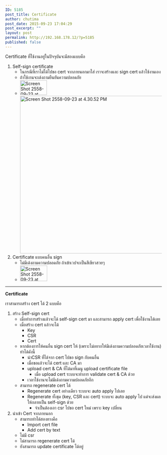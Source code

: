 ```yaml
---
ID: 5185
post_title: Certificate
author: chutima
post_date: 2015-09-23 17:04:29
post_excerpt: ""
layout: post
permalink: http://192.168.178.12/?p=5185
published: false
---
```

Certificate ที่ใช้งานอยู่ในปัจจุบันจะมีสองแบบคือ
<ol>
	<li>Self-sign certificate
<ul>
	<li>ในกรณีที่เราไม่ได้ไปขอ cert จากภายนอกมาใส่ เราจะสร้างและ sign cert แล้วใช้งานเอง</li>
	<li>ถ้าใช้งานจะเด้งถามยืนยันความปลอดภัย</li>
	<li><a href="http://192.168.178.12/wp-content/uploads/2015/09/Screen-Shot-2558-09-23-at-4.52.08-PM.png"><img class="alignnone size-full wp-image-5189" src="http://192.168.178.12/wp-content/uploads/2015/09/Screen-Shot-2558-09-23-at-4.52.08-PM.png" alt="Screen Shot 2558-09-23 at 4.52.08 PM" width="86" height="47" /></a><a href="http://192.168.178.12/wp-content/uploads/2015/09/Screen-Shot-2558-09-23-at-4.30.52-PM.png"><img class="alignnone size-full wp-image-5186" src="http://192.168.178.12/wp-content/uploads/2015/09/Screen-Shot-2558-09-23-at-4.30.52-PM.png" alt="Screen Shot 2558-09-23 at 4.30.52 PM" width="675" height="506" /></a></li>
</ul>
</li>
	<li>Certificate แบบคนอื่น sign
<ul>
	<li>ไม่มีเด้งถามความปลอดภัย ถ้าเข้าเวปจะเป็นสีเขียวสวยๆ</li>
	<li><a href="http://192.168.178.12/wp-content/uploads/2015/09/Screen-Shot-2558-09-23-at-4.52.37-PM.png"><img class="alignnone size-full wp-image-5188" src="http://192.168.178.12/wp-content/uploads/2015/09/Screen-Shot-2558-09-23-at-4.52.37-PM.png" alt="Screen Shot 2558-09-23 at 4.52.37 PM" width="87" height="50" /></a></li>
</ul>
</li>
</ol>

<hr />

<strong>Certificate</strong>

เราสามารถสร้าง cert ได้ 2 แบบคือ
<ol>
	<li>สร้าง Self-sign cert
<ul>
	<li>เมื่อทำการสร้างแล้วจะได้ self-sign cert มา และสามารถ apply cert เพื่อใช้งานได้เลย</li>
	<li>เมื่อสร้าง cert แล้วจะได้
<ul>
	<li>Key</li>
	<li>CSR</li>
	<li>Cert</li>
</ul>
</li>
	<li>หากต้องการให้คนอื่น sign cert ให้ (เพราะไม่อยากให้มีเด้งถามความปลอดภัยเวลาใช้งาน) ทำได้ดังนี้
<ul>
	<li>นำCSR ที่ได้จาก cert ไปขอ sign กับคนอื่น</li>
	<li>เมื่อขอแล้วจะได้ cert และ CA มา</li>
	<li>upload cert &amp; CA ที่ได้มาที่เมนู upload certificate file
<ul>
	<li>เมื่อ upload cert ระบบจะทำการ validate cert &amp; CA ด้วย</li>
</ul>
</li>
	<li>เวลาใช้งานจะไม่มีเด้งถามความปลอดภัยอีก</li>
</ul>
</li>
	<li>สามารถ regenerate cert ได้
<ul>
	<li>Regenerate cert อย่างเดียว ระบบจะ auto apply ไปเลย</li>
	<li>Regenerate ทั้งชุด (key, CSR และ cert) ระบบจะ auto apply ไป แต่จะส่งผลให้กลายเป็น self-sign ด้วย
<ul>
	<li>จำเป็นต้องเอา csr ไปขอ cert ใหม่ เพราะ key เปลี่ยน</li>
</ul>
</li>
</ul>
</li>
</ul>
</li>
	<li>นำเข้า Cert จากภายนอก
<ul>
	<li>สามารถทำได้สองทางคือ
<ul>
	<li>Import cert file</li>
	<li>Add cert by text</li>
</ul>
</li>
	<li>ไม่มี csr</li>
	<li>ไม่สามารถ regenerate cert ได้</li>
	<li>ยังสามารถ update certificate ได้อยู่</li>
</ul>
</li>
</ol>
&nbsp;